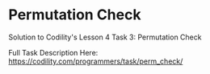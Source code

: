 # Permutation Check
Solution to Codility's Lesson 4 Task 3: Permutation Check

Full Task Description Here: https://codility.com/programmers/task/perm_check/
